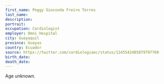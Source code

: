 ```yaml
---
first_name: Peggy Gioconda Freire Torres
last_name: 
description: 
portrait: 
occupation: Cardiologist
employer: Omni Hospital
city: Guayaquil
province: Guayas
country: Ecuador
source: https://twitter.com/cardiologiaec/status/1245542485079797760
birth_date: 
death_date: 
---
```


Age unknown.